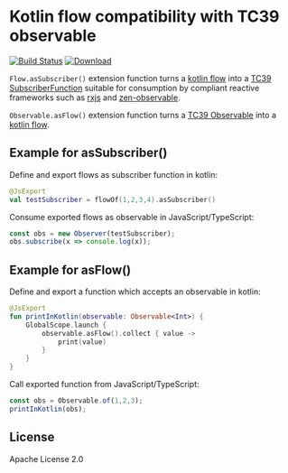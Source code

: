 Kotlin flow compatibility with TC39 observable
==============================================

[![Build Status](https://travis-ci.org/znerol/kotlinx-coroutines-observable-js.svg?branch=master)](https://travis-ci.org/znerol/kotlinx-coroutines-observable-js)
[![Download](https://api.bintray.com/packages/znerol/kotlinx/kotlinx-coroutines-observable-js/images/download.svg)](https://bintray.com/znerol/kotlinx/kotlinx-coroutines-observable-js/_latestVersion)

`Flow.asSubscriber()` extension function turns a [kotlin flow][1] into a [TC39
SubscriberFunction][2] suitable for consumption by compliant reactive
frameworks such as [rxjs][3] and [zen-observable][4].

`Observable.asFlow()` extension function turns a [TC39 Observable][2] into a
[kotlin flow][1].

Example for asSubscriber()
--------------------------

Define and export flows as subscriber function in kotlin:

```kotlin
@JsExport
val testSubscriber = flowOf(1,2,3,4).asSubscriber()
```

Consume exported flows as observable in JavaScript/TypeScript:

```javascript
const obs = new Observer(testSubscriber);
obs.subscribe(x => console.log(x));
```

Example for asFlow()
--------------------

Define and export a function which accepts an observable in kotlin:

```kotlin
@JsExport
fun printInKotlin(observable: Observable<Int>) {
    GlobalScope.launch {
        observable.asFlow().collect { value ->
            print(value)
        }
    }
}
```

Call exported function from JavaScript/TypeScript:

```javascript
const obs = Observable.of(1,2,3);
printInKotlin(obs);
```

License
-------

Apache License 2.0

[1]: https://kotlinlang.org/docs/reference/coroutines/flow.html
[2]: https://github.com/tc39/proposal-observable#observable
[3]: https://rxjs.dev/
[4]: https://github.com/zenparsing/zen-observable
